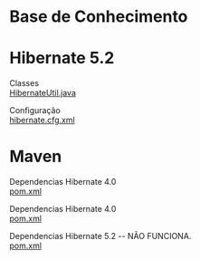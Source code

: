 # Base de Conhecimento

# Hibernate 5.2
Classes
<br><a href="https://raw.githubusercontent.com/lenokp21/BC/master/hibernate/classes/util/HibernateUtil.java">HibernateUtil.java</a>

Configuração
<br><a href="https://raw.githubusercontent.com/lenokp21/BC/master/hibernate/classes/configura%C3%A7%C3%A3o/hibernate.cfg.xml">hibernate.cfg.xml</a>

# Maven

Dependencias Hibernate 4.0
<br><a href="https://raw.githubusercontent.com/lenokp21/BC/master/hibernate/maven/dependencias/pom_hibernate4-0.xml">pom.xml</a>

Dependencias Hibernate 4.0
<br><a href="https://raw.githubusercontent.com/lenokp21/BC/master/hibernate/maven/dependencias/pom_hibernate5-0.xml">pom.xml</a>

Dependencias Hibernate 5.2 -- NÃO FUNCIONA.
<br><a href="https://raw.githubusercontent.com/lenokp21/BC/master/hibernate/maven/dependencias/pom.xml">pom.xml</a>

